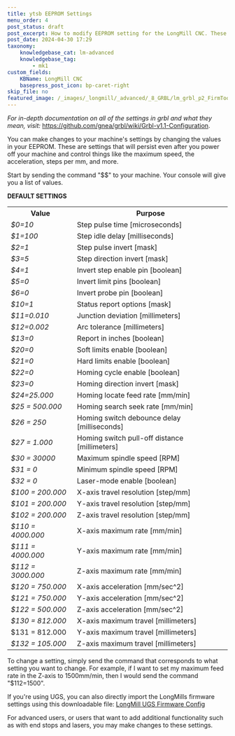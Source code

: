 ```yaml
---
title: ytsb EEPROM Settings
menu_order: 4
post_status: draft
post_excerpt: How to modify EEPROM setting for the LongMill CNC. These settings control the speed and direction of movement, machine limits, and activation of limit switches.
post_date: 2024-04-30 17:29
taxonomy:
    knowledgebase_cat: lm-advanced
    knowledgebase_tag:
        - mk1
custom_fields:
    KBName: LongMill CNC
    basepress_post_icon: bp-caret-right
skip_file: no
featured_image: /_images/_longmill/_advanced/_8_GRBL/lm_grbl_p2_FirmTool.png
---
```


<em>For in-depth documentation on all of the settings in grbl and what they mean, visit:</em> <a href="https://github.com/gnea/grbl/wiki/Grbl-v1.1-Configuration">https://github.com/gnea/grbl/wiki/Grbl-v1.1-Configuration</a>.

You can make changes to your machine's settings by changing the values in your EEPROM. These are settings that will persist even after you power off your machine and control things like the maximum speed, the acceleration, steps per mm, and more.

Start by sending the command "$$" to your machine. Your console will give you a list of values.

<strong>DEFAULT SETTINGS</strong>

<table class="wp-table" width="500px">
<tbody>
<tr>
<th>Value</th>
<th>Purpose</th>
</tr>
<tr>
<td><em>$0=10</em></td>
<td>Step pulse time [microseconds]</td>
</tr>
<tr>
<td><em>$1=100</em></td>
<td>Step idle delay [milliseconds]</td>
</tr>
<tr>
<td><em>$2=1</em></td>
<td>Step pulse invert [mask]</td>
</tr>
<tr>
<td><em>$3=5</em></td>
<td>Step direction invert [mask]</td>
</tr>
<tr>
<td><em>$4=1</em></td>
<td>Invert step enable pin [boolean]</td>
</tr>
<tr>
<td><em>$5=0</em></td>
<td>Invert limit pins [boolean]</td>
</tr>
<tr>
<td><em>$6=0</em></td>
<td>Invert probe pin [boolean]</td>
</tr>
<tr>
<td><em>$10=1</em></td>
<td>Status report options [mask]</td>
</tr>
<tr>
<td><em>$11=0.010</em></td>
<td>Junction deviation [millimeters]</td>
</tr>
<tr>
<td><em>$12=0.002</em></td>
<td>Arc tolerance [millimeters]</td>
</tr>
<tr>
<td><em>$13=0</em></td>
<td>Report in inches [boolean]</td>
</tr>
<tr>
<td><em>$20=0</em></td>
<td>Soft limits enable [boolean]</td>
</tr>
<tr>
<td><em>$21=0</em></td>
<td>Hard limits enable [boolean]</td>
</tr>
<tr>
<td><em>$22=0</em></td>
<td>Homing cycle enable [boolean]</td>
</tr>
<tr>
<td><em>$23=0</em></td>
<td>Homing direction invert [mask]</td>
</tr>
<tr>
<td><em>$24=25.000</em></td>
<td>Homing locate feed rate [mm/min]</td>
</tr>
<tr>
<td><em>$25 = 500.000</em></td>
<td>Homing search seek rate [mm/min]</td>
</tr>
<tr>
<td><em>$26 = 250</em></td>
<td>Homing switch debounce delay [milliseconds]</td>
</tr>
<tr>
<td><em>$27 = 1.000</em></td>
<td>Homing switch pull-off distance [millimeters]</td>
</tr>
<tr>
<td><em>$30 = 30000</em></td>
<td>Maximum spindle speed [RPM]</td>
</tr>
<tr>
<td><em>$31 = 0</em></td>
<td>Minimum spindle speed [RPM]</td>
</tr>
<tr>
<td><em>$32 = 0</em></td>
<td>Laser-mode enable [boolean]</td>
</tr>
<tr>
<td><em>$100 = 200.000</em></td>
<td>X-axis travel resolution [step/mm]</td>
</tr>
<tr>
<td><em>$101 = 200.000</em></td>
<td>Y-axis travel resolution [step/mm]</td>
</tr>
<tr>
<td><em>$102 = 200.000</em></td>
<td>Z-axis travel resolution [step/mm]</td>
</tr>
<tr>
<td><em>$110 = 4000.000</em></td>
<td>X-axis maximum rate [mm/min]</td>
</tr>
<tr>
<td><em>$111 = 4000.000</em></td>
<td>Y-axis maximum rate [mm/min]</td>
</tr>
<tr>
<td><em>$112 = 3000.000</em></td>
<td>Z-axis maximum rate [mm/min]</td>
</tr>
<tr>
<td><em>$120 = 750.000</em></td>
<td>X-axis acceleration [mm/sec^2]</td>
</tr>
<tr>
<td><em>$121 = 750.000</em></td>
<td>Y-axis acceleration [mm/sec^2]</td>
</tr>
<tr>
<td><em>$122 = 500.000</em></td>
<td>Z-axis acceleration [mm/sec^2]</td>
</tr>
<tr>
<td><em>$130 = 812.000</em></td>
<td>X-axis maximum travel [millimeters]</td>
</tr>
<tr>
<td>$131 = 812.000</td>
<td>Y-axis maximum travel [millimeters]</td>
</tr>
<tr>
<td><em>$132 = 105.000</em></td>
<td>Z-axis maximum travel [millimeters]</td>
</tr>
</tbody>
</table>

To change a setting, simply send the command that corresponds to what setting you want to change. For example, if I want to set my maximum feed rate in the Z-axis to 1500mm/min, then I would send the command "$112=1500".

If you're using UGS, you can also directly import the LongMills firmware settings using this downloadable file: <a href="https://resources.sienci.com/wp-content/uploads/2021/05/LongMill_firmware.zip" target="_blank" rel="noopener noreferrer">LongMill UGS Firmware Config</a>

For advanced users, or users that want to add additional functionality such as with end stops and lasers, you may make changes to these settings.
